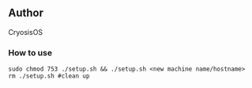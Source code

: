 ## Author
CryosisOS

### How to use
```
sudo chmod 753 ./setup.sh && ./setup.sh <new machine name/hostname>
rm ./setup.sh #clean up
```
